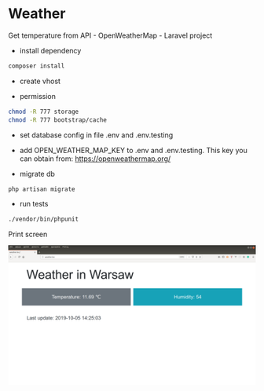 # Weather
Get temperature from API - OpenWeatherMap - Laravel project

* install dependency

```bash
composer install
```

* create vhost

* permission

```bash
chmod -R 777 storage
chmod -R 777 bootstrap/cache
```

* set database config in file .env and .env.testing

* add  OPEN_WEATHER_MAP_KEY to .env and .env.testing. This key you can obtain from: https://openweathermap.org/

* migrate db

```bash
php artisan migrate
```

* run tests

```bash
./vendor/bin/phpunit
```

Print screen

<img src="https://github.com/cmsrs/weather/blob/task1/zrzut.png" alt="Print screen" />
